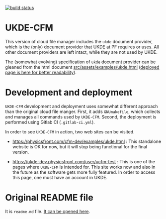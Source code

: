 [![build status](https://git.physics.front/Sam/ukde-cloud-file-manager/badges/master/build.svg)](https://git.physics.front/Sam/ukde-cloud-file-manager/commits/master)

# UKDE-CFM

This version of cloud file manager includes the `ukde` document provider,
which is the (only) document provider that UKDE at PF requires or uses.  All
other document providers are left intact, while they are not used by UKDE.

The (somewhat evolving) specification of `ukde` document provider can be
gleaned from the html document
[src/assets/examples/ukde.html](src/assets/examples/ukde.html) ([deployed
page is here for better
readability](https://physicsfront.com/cfm-dev/examples/ukde.html)).

# Development and deployment

`UKDE-CFM` development and deployment uses somewhat different approach than
the original cloud file manger.  First, it adds `GNUmakefile`, which collects
and manages all commands used by `UKDE-CFM`.  Second, the deployment is
performed using Gitlab CI (`.gitlab-ci.yml`).

In order to see `UKDE-CFM` in action, two web sites can be visited.

* https://physicsfront.com/cfm-dev/examples/ukde.html : This standalone
  website is OK for now, but it will stop being functional for the final
  version.

* https://ukde-dev.physicsfront.com/user/ucfm-test :  This is one of the
  pages where `UKDE-CFM` is intended for.  This site works now and also in
  the future as the software gets more fully featured.  In order to access
  this page, one must have an account in UKDE.

# Original README file

It is `readme.md` file.  [It can be opened here](readme.md).
